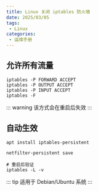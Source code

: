 ```yaml
---
title: Linux 关闭 iptables 防火墙
date: 2025/03/05
tags:
 - Linux
categories:
 - 运维手册
---
```


## 允许所有流量

```shell
iptables -P FORWARD ACCEPT 
iptables -P OUTPUT ACCEPT 
iptables -P INPUT ACCEPT
iptables -F 
```

::: warning
该方式会在重启后失效
:::

## 自动生效

```shell
apt install iptables-persistent

netfilter-persistent save

# 重启后验证
iptables -L -v
```

::: tip
适用于 Debian/Ubuntu 系统
:::


